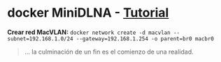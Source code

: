 # docker MiniDLNA - [Tutorial](https://blog.lordpedal.duckdns.org/ "miniDLNA: Docker")

**Crear red MacVLAN:** ``docker network create -d macvlan --subnet=192.168.1.0/24 --gateway=192.168.1.254 -o parent=br0 macbr0``

> ... la culminación de un fin es el comienzo de una realidad.
